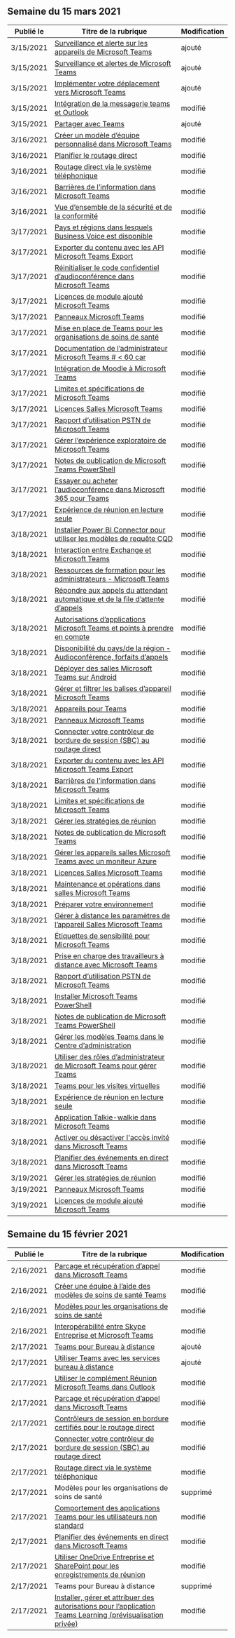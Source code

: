 <!-- This file is generated automatically each week. Changes made to this file will be overwritten.-->




## <a name="week-of-march-15-2021"></a>Semaine du 15 mars 2021


| Publié le |Titre de la rubrique | Modification |
|------|------------|--------|
| 3/15/2021 | [Surveillance et alerte sur les appareils de Microsoft Teams](/MicrosoftTeams/alerts/device-health-status) | ajouté |
| 3/15/2021 | [Surveillance et alertes de Microsoft Teams](/MicrosoftTeams/alerts/teams-admin-alerts) | ajouté |
| 3/15/2021 | [Implémenter votre déplacement vers Microsoft Teams](/MicrosoftTeams/implement-your-move) | ajouté |
| 3/15/2021 | [Intégration de la messagerie teams et Outlook](/MicrosoftTeams/teams-outlook-email-integration) | modifié |
| 3/15/2021 | [Partager avec Teams](/MicrosoftTeams/teams-outlook-share-teams) | ajouté |
| 3/16/2021 | [Créer un modèle d’équipe personnalisé dans Microsoft Teams](/MicrosoftTeams/create-a-team-template) | modifié |
| 3/16/2021 | [Planifier le routage direct](/MicrosoftTeams/direct-routing-plan) | modifié |
| 3/16/2021 | [Routage direct via le système téléphonique](/MicrosoftTeams/direct-routing-protocols-sip) | modifié |
| 3/16/2021 | [Barrières de l’information dans Microsoft Teams](/MicrosoftTeams/information-barriers-in-teams) | modifié |
| 3/16/2021 | [Vue d’ensemble de la sécurité et de la conformité](/MicrosoftTeams/security-compliance-overview) | modifié |
| 3/17/2021 | [Pays et régions dans lesquels Business Voice est disponible](/MicrosoftTeams/business-voice/country-region-availability) | modifié |
| 3/17/2021 | [Exporter du contenu avec les API Microsoft Teams Export](/MicrosoftTeams/export-teams-content) | modifié |
| 3/17/2021 | [Réinitialiser le code confidentiel d’audioconférence dans Microsoft Teams](/MicrosoftTeams/reset-the-audio-conferencing-pin-in-teams) | modifié |
| 3/17/2021 | [Licences de module ajouté Microsoft Teams](/MicrosoftTeams/teams-add-on-licensing/microsoft-teams-add-on-licensing) | modifié |
| 3/17/2021 | [Panneaux Microsoft Teams](/MicrosoftTeams/devices/teams-panels) | modifié |
| 3/17/2021 | [Mise en place de Teams pour les organisations de soins de santé](/MicrosoftTeams/expand-teams-across-your-org/healthcare/teams-in-hc) | modifié |
| 3/17/2021 | [Documentation de l’administrateur Microsoft Teams # < 60 car](/MicrosoftTeams/index) | modifié |
| 3/17/2021 | [Intégration de Moodle à Microsoft Teams](/MicrosoftTeams/install-moodle-integration) | modifié |
| 3/17/2021 | [Limites et spécifications de Microsoft Teams](/MicrosoftTeams/limits-specifications-teams) | modifié |
| 3/17/2021 | [Licences Salles Microsoft Teams](/MicrosoftTeams/rooms/rooms-licensing) | modifié |
| 3/17/2021 | [Rapport d’utilisation PSTN de Microsoft Teams](/MicrosoftTeams/teams-analytics-and-reports/pstn-usage-report) | modifié |
| 3/17/2021 | [Gérer l’expérience exploratoire de Microsoft Teams](/MicrosoftTeams/teams-exploratory) | modifié |
| 3/17/2021 | [Notes de publication de Microsoft Teams PowerShell](/MicrosoftTeams/teams-powershell-release-notes) | modifié |
| 3/17/2021 | [Essayer ou acheter l’audioconférence dans Microsoft 365 pour Teams](/MicrosoftTeams/try-or-purchase-audio-conferencing-in-office-365-for-teams) | modifié |
| 3/17/2021 | [Expérience de réunion en lecture seule](/MicrosoftTeams/view-only-meeting-experience) | modifié |
| 3/18/2021 | [Installer Power BI Connector pour utiliser les modèles de requête CQD](/MicrosoftTeams/cqd-power-bi-connector) | modifié |
| 3/18/2021 | [Interaction entre Exchange et Microsoft Teams](/MicrosoftTeams/exchange-teams-interact) | modifié |
| 3/18/2021 | [Ressources de formation pour les administrateurs - Microsoft Teams](/MicrosoftTeams/itadmin-readiness) | modifié |
| 3/18/2021 | [Répondre aux appels du attendant automatique et de la file d’attente d’appels](/MicrosoftTeams/answer-auto-attendant-and-call-queue-calls) | modifié |
| 3/18/2021 | [Autorisations d’applications Microsoft Teams et points à prendre en compte](/MicrosoftTeams/app-permissions) | modifié |
| 3/18/2021 | [Disponibilité du pays/de la région - Audioconférence, forfaits d’appels](/MicrosoftTeams/country-and-region-availability-for-audio-conferencing-and-calling-plans/country-and-region-availability-for-audio-conferencing-and-calling-plans) | modifié |
| 3/18/2021 | [Déployer des salles Microsoft Teams sur Android](/MicrosoftTeams/devices/collab-bar-deploy) | modifié |
| 3/18/2021 | [Gérer et filtrer les balises d’appareil Microsoft Teams](/MicrosoftTeams/devices/manage-device-tags) | modifié |
| 3/18/2021 | [Appareils pour Teams](/MicrosoftTeams/devices/teams-ip-phones) | modifié |
| 3/18/2021 | [Panneaux Microsoft Teams](/MicrosoftTeams/devices/teams-panels) | modifié |
| 3/18/2021 | [Connecter votre contrôleur de bordure de session (SBC) au routage direct](/MicrosoftTeams/direct-routing-connect-the-sbc) | modifié |
| 3/18/2021 | [Exporter du contenu avec les API Microsoft Teams Export](/MicrosoftTeams/export-teams-content) | modifié |
| 3/18/2021 | [Barrières de l’information dans Microsoft Teams](/MicrosoftTeams/information-barriers-in-teams) | modifié |
| 3/18/2021 | [Limites et spécifications de Microsoft Teams](/MicrosoftTeams/limits-specifications-teams) | modifié |
| 3/18/2021 | [Gérer les stratégies de réunion](/MicrosoftTeams/meeting-policies-in-teams) | modifié |
| 3/18/2021 | [Notes de publication de Microsoft Teams](/MicrosoftTeams/release-notes/release-notes) | modifié |
| 3/18/2021 | [Gérer les appareils salles Microsoft Teams avec un moniteur Azure](/MicrosoftTeams/rooms/azure-monitor-manage) | modifié |
| 3/18/2021 | [Licences Salles Microsoft Teams](/MicrosoftTeams/rooms/rooms-licensing) | modifié |
| 3/18/2021 | [Maintenance et opérations dans salles Microsoft Teams](/MicrosoftTeams/rooms/rooms-operations) | modifié |
| 3/18/2021 | [Préparer votre environnement](/MicrosoftTeams/rooms/rooms-prep) | modifié |
| 3/18/2021 | [Gérer à distance les paramètres de l’appareil Salles Microsoft Teams](/MicrosoftTeams/rooms/xml-config-file) | modifié |
| 3/18/2021 | [Étiquettes de sensibilité pour Microsoft Teams](/MicrosoftTeams/sensitivity-labels) | modifié |
| 3/18/2021 | [Prise en charge des travailleurs à distance avec Microsoft Teams](/MicrosoftTeams/support-remote-work-with-teams) | modifié |
| 3/18/2021 | [Rapport d’utilisation PSTN de Microsoft Teams](/MicrosoftTeams/teams-analytics-and-reports/pstn-usage-report) | modifié |
| 3/18/2021 | [Installer Microsoft Teams PowerShell](/MicrosoftTeams/teams-powershell-install) | modifié |
| 3/18/2021 | [Notes de publication de Microsoft Teams PowerShell](/MicrosoftTeams/teams-powershell-release-notes) | modifié |
| 3/18/2021 | [Gérer les modèles Teams dans le Centre d’administration](/MicrosoftTeams/templates-policies) | modifié |
| 3/18/2021 | [Utiliser des rôles d’administrateur de Microsoft Teams pour gérer Teams](/MicrosoftTeams/using-admin-roles) | modifié |
| 3/18/2021 | [Teams pour les visites virtuelles](/MicrosoftTeams/expand-teams-across-your-org/healthcare/ehr-admin) | modifié |
| 3/18/2021 | [Expérience de réunion en lecture seule](/MicrosoftTeams/view-only-meeting-experience) | modifié |
| 3/18/2021 | [Application Talkie-walkie dans Microsoft Teams](/MicrosoftTeams/walkie-talkie) | modifié |
| 3/18/2021 | [Activer ou désactiver l'accès invité dans Microsoft Teams](/MicrosoftTeams/set-up-guests) | modifié |
| 3/18/2021 | [Planifier des événements en direct dans Microsoft Teams](/MicrosoftTeams/teams-live-events/plan-for-teams-live-events) | modifié |
| 3/19/2021 | [Gérer les stratégies de réunion](/MicrosoftTeams/meeting-policies-in-teams) | modifié |
| 3/19/2021 | [Panneaux Microsoft Teams](/MicrosoftTeams/devices/teams-panels) | modifié |
| 3/19/2021 | [Licences de module ajouté Microsoft Teams](/MicrosoftTeams/teams-add-on-licensing/microsoft-teams-add-on-licensing) | modifié |


## <a name="week-of-february-15-2021"></a>Semaine du 15 février 2021


| Publié le |Titre de la rubrique | Modification |
|------|------------|--------|
| 2/16/2021 | [Parcage et récupération d’appel dans Microsoft Teams](/MicrosoftTeams/call-park-and-retrieve) | modifié |
| 2/16/2021 | [Créer une équipe à l’aide des modèles de soins de santé Teams](/MicrosoftTeams/expand-teams-across-your-org/healthcare/healthcare-templates-admin-console) | modifié |
| 2/16/2021 | [Modèles pour les organisations de soins de santé](/MicrosoftTeams/expand-teams-across-your-org/healthcare/healthcare-templates) | modifié |
| 2/16/2021 | [Interopérabilité entre Skype Entreprise et Microsoft Teams](/MicrosoftTeams/teams-and-skypeforbusiness-coexistence-and-interoperability) | modifié |
| 2/17/2021 | [Teams pour Bureau à distance](/MicrosoftTeams/teams-for-rdp) | ajouté |
| 2/17/2021 | [Utiliser Teams avec les services bureau à distance](/MicrosoftTeams/teams-on-rdp) | ajouté |
| 2/17/2021 | [Utiliser le complément Réunion Microsoft Teams dans Outlook](/MicrosoftTeams/teams-add-in-for-outlook) | modifié |
| 2/17/2021 | [Parcage et récupération d’appel dans Microsoft Teams](/MicrosoftTeams/call-park-and-retrieve) | modifié |
| 2/17/2021 | [Contrôleurs de session en bordure certifiés pour le routage direct](/MicrosoftTeams/direct-routing-border-controllers) | modifié |
| 2/17/2021 | [Connecter votre contrôleur de bordure de session (SBC) au routage direct](/MicrosoftTeams/direct-routing-connect-the-sbc) | modifié |
| 2/17/2021 | [Routage direct via le système téléphonique](/MicrosoftTeams/direct-routing-protocols-sip) | modifié |
| 2/17/2021 | Modèles pour les organisations de soins de santé | supprimé |
| 2/17/2021 | [Comportement des applications Teams pour les utilisateurs non standard](/MicrosoftTeams/non-standard-users) | modifié |
| 2/17/2021 | [Planifier des événements en direct dans Microsoft Teams](/MicrosoftTeams/teams-live-events/plan-for-teams-live-events) | modifié |
| 2/17/2021 | [Utiliser OneDrive Entreprise et SharePoint pour les enregistrements de réunion](/MicrosoftTeams/tmr-meeting-recording-change) | modifié |
| 2/17/2021 | Teams pour Bureau à distance | supprimé |
| 2/17/2021 | [Installer, gérer et attribuer des autorisations pour l’application Teams Learning (prévisualisation privée)](/MicrosoftTeams/teams-learning-app-overview) | modifié |
